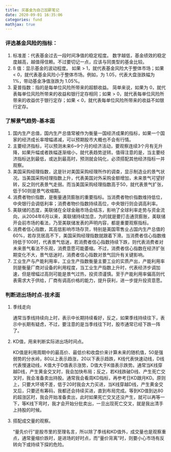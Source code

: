 ```yaml
---
title: 买基金为自己加薪笔记
date: 2020-09-01 16:35:06
categories: fund
mathjax: true
---
```


### 评选基金风险的指标：

1. 标准差：代表基金过去一段时间净值的稳定程度。
数字越低，基金绩效的稳定度越高，越值得信赖。不过要切记一点，应该与同类型的基金比较。
2. ß 值：显示基金的波动程度。
如果 > 1，就代表基金风险大于整体市场；如果 < 0，就代表基金风险小于整体市场。例如，为 1.05，代表大盘涨跌幅为 1%，带动基金净值涨跌为 1.05%。
3. 夏普指数：指的是每单位风险所带来的超额收益。
简单来说，如果为 0，就代表每单位风险所带来的收益和银行定存相同；如果 > 0，就代表每单位风险所带来的收益优于银行定存；如果 < 0，就代表每单位风险所带来的收益不如银行定存。


### 了解景气趋势-基本面
1. 国内生产总值，国内生产总值常被作为衡量一国经济成果的指标，如果一个国家的经济成长率增幅递减，可以预期股市大概也不会有行情。
2. 主要经济指标，可以预测未来6~9个月的经济活动，要观察连续3个月有无升降，如果升幅或者跌幅逐渐缩小，就代表趋势逆转。值得注意的是，当主要经济指标达到最低，或达到最高时，预测就会钝化，必须搭配其他经济指标一并观察。
3. 美国采购经理指数，这是针对美国采购经理所作的调查，显示制造业的景气状况。当美国采购经理指数上升，代表美国对外采购金额增加，未来景气可望好转，反之则代表景气走弱。而当美国采购经理指数高于50，就代表景气扩张，低于50则是景气收缩期。
4. 消费者物价指数，是衡量通货膨胀的重要指标。当消费者物价指数维持低位，中央银行会调低利率；消费者物价指数持续高位，中央银行则会调高利率。
5. 美联储的态度，美联储在全球金融市场会结冻，影响了全球利率走势与资金流向，从2004年6月以来，美联储持续加息，为的就是要打击通货膨胀，美联储开会前市场的看法，乃至美联储发表的声明内容，都是重要观察指标。
6. 消费者信心指数，其高低影响市场存货，特别是美国零售业占国内生产总值的60%，若存货居高不下，美国采购经理指数就跟着下滑。当消费者信心指数维持低于100时，代表景气低迷，若消费者信心指数持续下跌，则代表消费者对未来景气看法不乐观，消费意愿可能萎缩。不过，消费者信心指数在经济扩张期变化不大，景气低迷时，消费者信心指数对景气回升有关键影响。
7. 工业生产与产能利用率，工业生产指数衡量主要工业的实质产出，产能利用率则是衡量厂商对设备的利用程度，当工业生产指数上升时，代表经济步调加速，但是增幅过高则可能是景气过热，投资须谨慎。至于产能利用率偏高则代表需求大于供给，厂商有调高价格的能力，提升获利，进一步提升投资意愿。

### 判断进出场时点-技术面
1. 季线走向

    通常当季线持续向上时，表示中长期持续看好，反之，如果季线持续往下，表示中长期有疑虑，不过，要注意的是当季线往下时，股市通常已经下跌一阵了。

2. KD值，用来判断实际进出场时间点。

    KD值是利用周期中的最高价、最低价和收盘价来计算未来的随机值，50是强弱势的分水岭，80以上表示趋涨，20以下表示趋跌，K线代表快速动线，D线代表慢速动线，K值大于D值表示涨势，D值大于K值表示跌势。通常当K线穿越D线，产生黄金交叉时，我会加快布局；反之，若K线跌破D线、产生死亡交叉时，我会准备卖出持股。通常我会看周KD指标，再参考日KD跟月KD。原则上，只要大环境不差，低于20时我会大力买进，当K线穿越D线，产生黄金交叉后，只要还有筹码，我都还会持续买进，直到布局完成。等到KD值到达80的超涨区时，我会开始准备卖出，此时如果死亡交叉还没产生，就可以再等一下，等K线下弯时，我才会开始分批卖出，一旦出现死亡交叉，就是我出清手上持股的时候。
    
3. 搭配成交量的观察。

    “量先价行”是股市里的至理名言，所以除了季线和KD值外，成交量也是观察重点，通常量缩价跌时，是进场的好时点，而“量价背离”时，则要小心市场有反转向下或持续下探的危险。